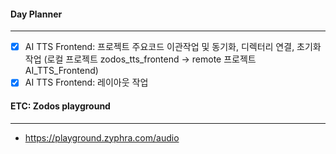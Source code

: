 
#### Day Planner
---
- [x] AI TTS Frontend: 프로젝트 주요코드 이관작업 및 동기화, 디렉터리 연결, 초기화작업  (로컬 프로젝트 zodos_tts_frontend -> remote 프로젝트 AI_TTS_Frontend)
- [x] AI TTS Frontend: 레이아웃 작업

#### ETC: Zodos playground
---
- https://playground.zyphra.com/audio
